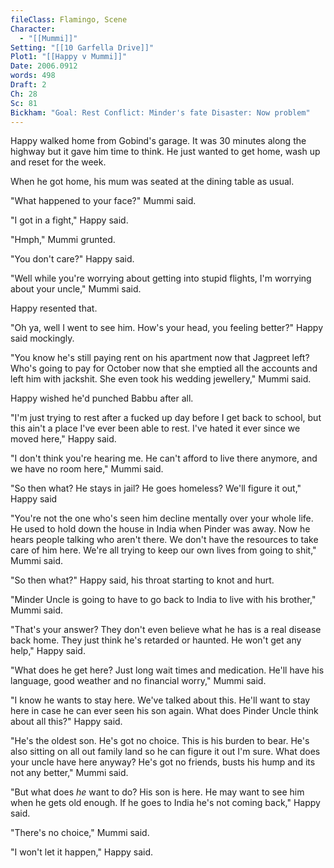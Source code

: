 ```yaml
---
fileClass: Flamingo, Scene
Character:
  - "[[Mummi]]"
Setting: "[[10 Garfella Drive]]"
Plot1: "[[Happy v Mummi]]"
Date: 2006.0912
words: 498
Draft: 2
Ch: 28
Sc: 81
Bickham: "Goal: Rest Conflict: Minder's fate Disaster: Now problem"
---
```

Happy walked home from Gobind's garage. It was 30 minutes along the highway but it gave him time to think. He just wanted to get home, wash up and reset for the week.

When he got home, his mum was seated at the dining table as usual.

"What happened to your face?" Mummi said.

"I got in a fight," Happy said.

"Hmph," Mummi grunted.

"You don't care?" Happy said.

"Well while you're worrying about getting into stupid flights, I'm worrying about your uncle," Mummi said.

Happy resented that.

"Oh ya, well I went to see him. How's your head, you feeling better?" Happy said mockingly.

"You know he's still paying rent on his apartment now that Jagpreet left? Who's going to pay for October now that she emptied all the accounts and left him with jackshit. She even took his wedding jewellery," Mummi said.

Happy wished he'd punched Babbu after all.

"I'm just trying to rest after a fucked up day before I get back to school, but this ain't a place I've ever been able to rest. I've hated it ever since we moved here," Happy said.

"I don't think you're hearing me. He can't afford to live there anymore, and we have no room here," Mummi said.

"So then what? He stays in jail? He goes homeless? We'll figure it out," Happy said

"You're not the one who's seen him decline mentally over your whole life. He used to hold down the house in India when Pinder was away. Now he hears people talking who aren't there. We don't have the resources to take care of him here. We're all trying to keep our own lives from going to shit," Mummi said.

"So then what?" Happy said, his throat starting to knot and hurt.

"Minder Uncle is going to have to go back to India to live with his brother," Mummi said.

"That's your answer? They don't even believe what he has is a real disease back home. They just think he's retarded or haunted. He won't get any help," Happy said.

"What does he get here? Just long wait times and medication. He'll have his language, good weather and no financial worry," Mummi said.

"I know he wants to stay here. We've talked about this. He'll want to stay here in case he can ever seen his son again. What does Pinder Uncle think about all this?" Happy said.

"He's the oldest son. He's got no choice. This is his burden to bear. He's also sitting on all out family land so he can figure it out I'm sure. What does your uncle have here anyway? He's got no friends, busts his hump and its not any better," Mummi said.

"But what does *he* want to do? His son is here. He may want to see him when he gets old enough. If he goes to India he's not coming back," Happy said.

"There's no choice," Mummi said.

"I won't let it happen," Happy said.
